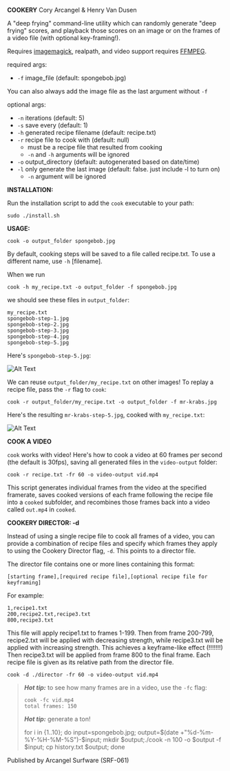 **COOKERY**
Cory Arcangel & Henry Van Dusen

A "deep frying" command-line utility which can randomly generate "deep frying" scores, and playback those scores on an image or on the frames of a video file (with optional key-framing!). 

Requires [imagemagick](https://imagemagick.org/script/download.php), realpath, and video support requires [FFMPEG](ffmpeg.org).

required args:
- `-f` image_file (default: spongebob.jpg) 

You can also always add the image file as the last argument without `-f`

optional args:
- `-n` iterations (default: 5)
- `-s` save every (default: 1)
- `-h` generated recipe filename (default: recipe.txt)
- `-r` recipe file to cook with (default: null)
  - must be a recipe file that resulted from cooking
  - `-n` and `-h` arguments will be ignored
- `-o` output_directory (default: autogenerated based on date/time)
- `-l` only generate the last image (default: false. just include -l to turn on)
  - `-n` argument will be ignored

**INSTALLATION:**

Run the installation script to add the `cook` executable to your path:

    sudo ./install.sh

**USAGE:**

    cook -o output_folder spongebob.jpg
  

By default, cooking steps will be saved to a file called recipe.txt. To use a different name, use `-h` [filename]. 

When we run

    cook -h my_recipe.txt -o output_folder -f spongebob.jpg

we should see these files in `output_folder`:

    my_recipe.txt
    spongebob-step-1.jpg
    spongebob-step-2.jpg
    spongebob-step-3.jpg
    spongebob-step-4.jpg
    spongebob-step-5.jpg

Here's `spongebob-step-5.jpg`:

![Alt Text](https://henryvandusen.com/files/cookery/spongebob-step-5.jpg)

We can reuse `output_folder/my_recipe.txt` on other images! To replay a recipe file, pass the `-r` flag to `cook`: 

    cook -r output_folder/my_recipe.txt -o output_folder -f mr-krabs.jpg

Here's the resulting `mr-krabs-step-5.jpg`, cooked with `my_recipe.txt`:

![Alt Text](https://henryvandusen.com/files/cookery/mr-krabs-step-5.jpg)


**COOK A VIDEO**

`cook` works with video!  Here's how to cook a video at 60 frames per second (the default is 30fps), saving all generated files in the `video-output` folder:

    cook -r recipe.txt -fr 60 -o video-output vid.mp4

This script generates individual frames from the video at the specified framerate, saves cooked versions of each frame following the recipe file into a `cooked` subfolder, and recombines those frames back into a video called `out.mp4` in `cooked`. 

**COOKERY DIRECTOR: -d**

Instead of using a single recipe file to cook all frames of a video, you can provide a combination of recipe files and specify which frames they apply to using the Cookery Director flag, `-d`. This points to a director file. 

The director file contains one or more lines containing this format: 

`[starting frame],[required recipe file],[optional recipe file for keyframing]`

For example:

    1,recipe1.txt
    200,recipe2.txt,recipe3.txt
    800,recipe3.txt

This file will apply recipe1.txt to frames 1-199. 
Then from frame 200-799, recipe2.txt will be applied with decreasing strength, while recipe3.txt will be applied with increasing strength. This achieves a keyframe-like effect (!!!!!!!)
Then recipe3.txt will be applied from frame 800 to the final frame. Each recipe file is given as its relative path from the director file.

    cook -d ./director -fr 60 -o video-output vid.mp4

> **_Hot tip:_**  to see how many frames are in a video, use the `-fc` flag:
>
>     cook -fc vid.mp4
>     total frames: 150
> 
> **_Hot tip:_**  generate a ton! 
> 
> for i in {1..10}; do input=spongebob.jpg; output=$(date +"%d-%m-%Y-%H-%M-%S")-$input; mkdir $output;./cook -n 100 -o $output -f $input; cp history.txt $output; done

Published by Arcangel Surfware (SRF-061)

